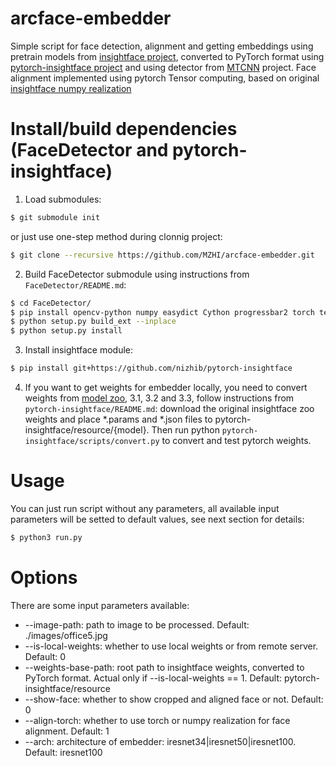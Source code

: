 # arcface-embedder
Simple script for face detection, alignment and getting embeddings using pretrain models from [insightface project](https://github.com/deepinsight/insightface.git), converted to PyTorch format using [pytorch-insightface project](https://github.com/nizhib/pytorch-insightface.git) and using detector from [MTCNN](https://github.com/faciallab/FaceDetector.git) project. Face alignment implemented using pytorch Tensor computing, based on original [insightface numpy realization](https://github.com/deepinsight/insightface/blob/master/recognition/common/face_align.py)


# Install/build dependencies (FaceDetector and pytorch-insightface)
1. Load submodules:
```sh
$ git submodule init
```
or just use one-step method during clonnig project:
```sh
$ git clone --recursive https://github.com/MZHI/arcface-embedder.git
```

2. Build FaceDetector submodule using instructions from `FaceDetector/README.md`:
```sh
$ cd FaceDetector/
$ pip install opencv-python numpy easydict Cython progressbar2 torch tensorboardX
$ python setup.py build_ext --inplace
$ python setup.py install
```

3. Install insightface module:
```sh
$ pip install git+https://github.com/nizhib/pytorch-insightface
```

4. If you want to get weights for embedder locally, you need to convert weights from [model zoo](https://github.com/deepinsight/insightface/wiki/Model-Zoo), 3.1, 3.2 and 3.3, follow instructions from `pytorch-insightface/README.md`: download the original insightface zoo weights and place *.params and *.json files to pytorch-insightface/resource/{model}.
Then run python `pytorch-insightface/scripts/convert.py` to convert and test pytorch weights.

# Usage
You can just run script without any parameters, all available input parameters will be setted to default values, see next section for details:
```sh
$ python3 run.py
```

# Options
There are some input parameters available:
* --image-path: path to image to be processed. Default: ./images/office5.jpg
* --is-local-weights: whether to use local weights or from remote server. Default: 0
* --weights-base-path: root path to insightface weights, converted to PyTorch format.
Actual only if --is-local-weights == 1. Default: pytorch-insightface/resource
* --show-face: whether to show cropped and aligned face or not. Default: 0
* --align-torch: whether to use torch or numpy realization for face alignment. Default: 1
* --arch: architecture of embedder: iresnet34|iresnet50|iresnet100. Default: iresnet100

